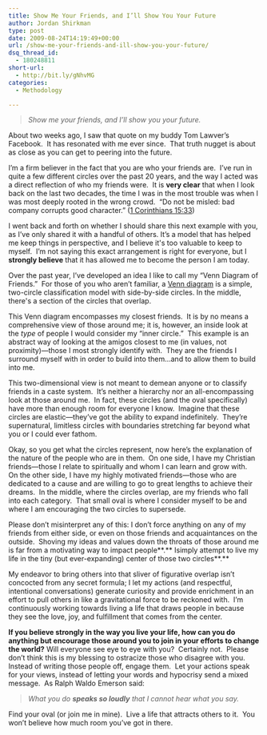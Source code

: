 ```yaml
---
title: Show Me Your Friends, and I’ll Show You Your Future
author: Jordan Shirkman
type: post
date: 2009-08-24T14:19:49+00:00
url: /show-me-your-friends-and-ill-show-you-your-future/
dsq_thread_id:
  - 180248811
short-url:
  - http://bit.ly/gNhvMG
categories:
  - Methodology

---
```

> _Show me your friends, and I’ll show you your future._

About two weeks ago, I saw that quote on my buddy Tom Lawver’s Facebook.  It has resonated with me ever since.  That truth nugget is about as close as you can get to peering into the future.

I’m a firm believer in the fact that you are who your friends are.  I’ve run in quite a few different circles over the past 20 years, and the way I acted was a direct reflection of who my friends were.  It is **very clear** that when I look back on the last two decades, the time I was in the most trouble was when I was most deeply rooted in the wrong crowd.  “Do not be misled: bad company corrupts good character.” ([1 Corinthians 15:33](http://www.biblegateway.com/passage/?search=1%20corinthians%2015:33&version=31))

I went back and forth on whether I should share this next example with you, as I’ve only shared it with a handful of others. It’s a model that has helped me keep things in perspective, and I believe it's too valuable to keep to myself.  I’m not saying this exact arrangement is right for everyone, but I **strongly believe** that it has allowed me to become the person I am today.

Over the past year, I’ve developed an idea I like to call my “Venn Diagram of Friends.”  For those of you who aren’t familiar, a [Venn diagram](http://en.wikipedia.org/wiki/Venn_diagram) is a simple, two-circle classification model with side-by-side circles. In the middle, there's a section of the circles that overlap.

This Venn diagram encompasses my closest friends.  It is by no means a comprehensive view of those around me; it is, however, an inside look at the _type_ of people I would consider my “inner circle.”  This example is an abstract way of looking at the amigos closest to me (in values, not proximity)—those I most strongly identify with.  They are the friends I surround myself with in order to build into them…and to allow them to build into me.

This two-dimensional view is not meant to demean anyone or to classify friends in a caste system.  It’s neither a hierarchy nor an all-encompassing look at those around me.  In fact, these circles (and the oval specifically) have more than enough room for everyone I know.  Imagine that these circles are elastic—they’ve got the ability to expand indefinitely.  They’re supernatural, limitless circles with boundaries stretching far beyond what you or I could ever fathom.

Okay, so you get what the circles represent, now here’s the explanation of the nature of the people who are in them.  On one side, I have my Christian friends—those I relate to spiritually and whom I can learn and grow with.  On the other side, I have my highly motivated friends—those who are dedicated to a cause and are willing to go to great lengths to achieve their dreams.  In the middle, where the circles overlap, are my friends who fall into each category.  That small oval is where I consider myself to be and where I am encouraging the two circles to supersede.

Please don’t misinterpret any of this: I don’t force anything on any of my friends from either side, or even on those friends and acquaintances on the outside.  Shoving my ideas and values down the throats of those around me is far from a motivating way to impact people**.** Isimply attempt to live my life in the tiny (but ever-expanding) center of those two circles**.**

My endeavor to bring others into that sliver of figurative overlap isn’t concocted from any secret formula; I let my actions (and respectful, intentional conversations) generate curiosity and provide enrichment in an effort to pull others in like a gravitational force to be reckoned with.  I’m continuously working towards living a life that draws people in because they see the love, joy, and fulfillment that comes from the center.

 **If you believe strongly in the way you live your life, how can you do anything but encourage those around you to join in your efforts to change the world?** Will everyone see eye to eye with you?  Certainly not.  Please don’t think this is my blessing to ostracize those who disagree with you.  Instead of writing those people off, engage them.  Let your actions speak for your views, instead of letting your words and hypocrisy send a mixed message.  As Ralph Waldo Emerson said:

> _What you do_ _**speaks so loudly** that I cannot hear what you say._

Find your oval (or join me in mine).  Live a life that attracts others to it.  You won’t believe how much room you’ve got in there.
